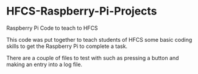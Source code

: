 # HFCS-Raspberry-Pi-Projects
Raspberry Pi Code to teach to HFCS

This code was put together to teach students of HFCS some basic coding skills to get the Raspberry Pi to complete a task.

There are a couple of files to test with such as pressing a button and making an entry into a log file.
